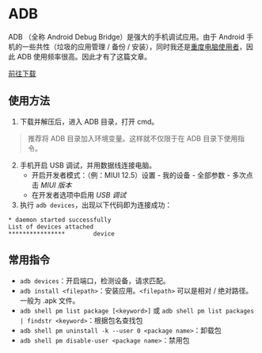 # ADB
ADB （全称 Android Debug Bridge）是强大的手机调试应用。由于 Android 手机的一些共性（垃圾的应用管理 / 备份 / 安装），同时我还是[重度电脑使用者](../gossip/author.md#我的爱好)，因此 ADB 使用频率很高。因此才有了这篇文章。

[前往下载](../farraginous/recommend_packages.md#adb)
## 使用方法
1. 下载并解压后，进入 ADB 目录，打开 cmd。
> 推荐将 ADB 目录加入环境变量。这样就不仅限于在 ADB 目录下使用指令。
2. 手机开启 USB 调试，并用数据线连接电脑。
    * 开启开发者模式：（例：MIUI 12.5）设置 - 我的设备 - 全部参数 - 多次点击 *MIUI 版本*
    * 在开发者选项中启用 *USB 调试*
3. 执行 `adb devices`，出现以下代码即为连接成功：
```batch
* daemon started successfully
List of devices attached
****************        device
```
## 常用指令
* `adb devices`：开启端口，检测设备，请求匹配。
* `adb install <filepath>`：安装应用。`<filepath>` 可以是相对 / 绝对路径。一般为 .apk 文件。
* `adb shell pm list package [<keyword>]` 或 `adb shell pm list packages | findstr <keyword>`：根据包名查找包
* `adb shell pm uninstall -k --user 0 <package name>`：卸载包
* `adb shell pm disable-user <package name>`：禁用包